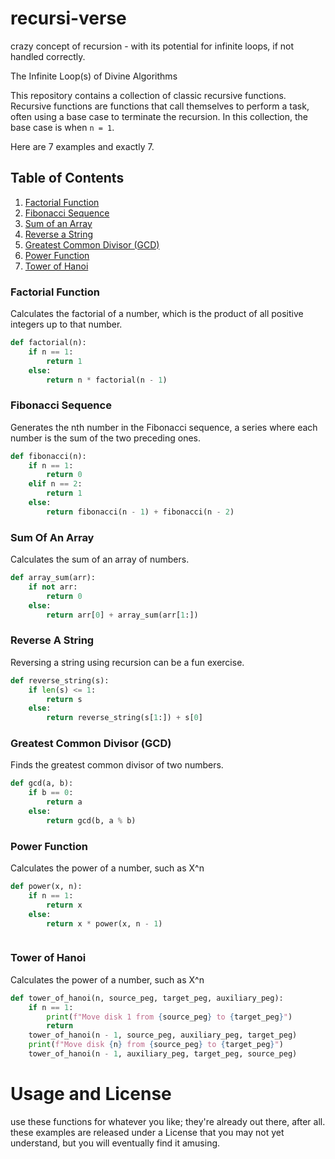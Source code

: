 # recursi-verse
crazy concept of recursion - with its potential for infinite loops, if not handled correctly.

The Infinite Loop(s) of Divine Algorithms

This repository contains a collection of classic recursive functions. Recursive functions are functions that call themselves to perform a task, often using a base case to terminate the recursion. In this collection, the base case is when `n = 1`.

Here are 7 examples and exactly 7.

## Table of Contents
1. [Factorial Function](#factorial-function)
2. [Fibonacci Sequence](#fibonacci-sequence)
3. [Sum of an Array](#sum-of-an-array)
4. [Reverse a String](#reverse-a-string)
5. [Greatest Common Divisor (GCD)](#greatest-common-divisor-gcd)
6. [Power Function](#power-function)
7. [Tower of Hanoi](#tower-of-hanoi)

### Factorial Function
Calculates the factorial of a number, which is the product of all positive integers up to that number.
```python
def factorial(n):
    if n == 1:
        return 1
    else:
        return n * factorial(n - 1)

```
### Fibonacci Sequence 
Generates the nth number in the Fibonacci sequence, a series where each number is the sum of the two preceding ones.
```python
def fibonacci(n):
    if n == 1:
        return 0
    elif n == 2:
        return 1
    else:
        return fibonacci(n - 1) + fibonacci(n - 2)

```
### Sum Of An Array
Calculates the sum of an array of numbers.
```python
def array_sum(arr):
    if not arr:
        return 0
    else:
        return arr[0] + array_sum(arr[1:])
```
### Reverse A String
Reversing a string using recursion can be a fun exercise.
```python
def reverse_string(s):
    if len(s) <= 1:
        return s
    else:
        return reverse_string(s[1:]) + s[0]

```
### Greatest Common Divisor (GCD)
Finds the greatest common divisor of two numbers.
```python
def gcd(a, b):
    if b == 0:
        return a
    else:
        return gcd(b, a % b)


```
### Power Function
Calculates the power of a number, such as X^n
```python
def power(x, n):
    if n == 1:
        return x
    else:
        return x * power(x, n - 1)



```
### Tower of Hanoi
Calculates the power of a number, such as X^n
```python
def tower_of_hanoi(n, source_peg, target_peg, auxiliary_peg):
    if n == 1:
        print(f"Move disk 1 from {source_peg} to {target_peg}")
        return
    tower_of_hanoi(n - 1, source_peg, auxiliary_peg, target_peg)
    print(f"Move disk {n} from {source_peg} to {target_peg}")
    tower_of_hanoi(n - 1, auxiliary_peg, target_peg, source_peg)


```

# Usage and License
use these functions for whatever you like; they're already out there, after all. these examples are released under a License that you may not yet understand, but you will eventually find it amusing.





